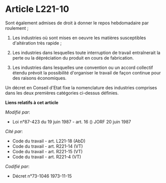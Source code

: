 # Article L221-10

Sont également admises de droit à donner le repos hebdomadaire par roulement ;

1. Les industries où sont mises en oeuvre les matières susceptibles d'altération très rapide ;

2. Les industries dans lesquelles toute interruption de travail entraînerait la perte ou la dépréciation du produit en cours
de fabrication.

3. Les industries dans lesquelles une convention ou un accord collectif étendu prévoit la possibilité d'organiser le travail
de façon continue pour des raisons économiques.

Un décret en Conseil d'Etat fixe la nomenclature des industries comprises dans les deux premières catégories ci-dessus
définies.

**Liens relatifs à cet article**

_Modifié par_:

  - Loi n°87-423 du 19 juin 1987 - art. 16 () JORF 20 juin 1987

_Cité par_:

  - Code du travail - art. L221-18 (AbD)
  - Code du travail - art. R221-14 (VT)
  - Code du travail - art. R221-15 (VT)
  - Code du travail - art. R221-4 (VT)

_Codifié par_:

  - Décret n°73-1046 1973-11-15
